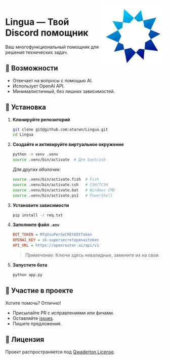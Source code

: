 <img src="assets/lingua.png" alt="Логотип" align="right" width="200"/>

# Lingua — Твой Discord помощник

Ваш многофункциональный помощник для решения технических задач.

## 📌 Возможности
- Отвечает на вопросы с помощью AI.
- Использует OpenAI API.
- Минималистичный, без лишних зависимостей.

## 🚀 Установка

1. **Клонируйте репозиторий**
   ```bash
   git clone git@github.com:atarwn/Lingua.git
   cd Lingua
   ```

2. **Создайте и активируйте виртуальное окружение**
   ```bash
   python -m venv .venv
   source .venv/bin/activate  # Для bash/zsh
   ```

   _Для других оболочек:_
   ```bash
   source .venv/bin/activate.fish  # Fish
   source .venv/bin/activate.csh   # CSH/TCSH
   source .venv/bin/activate.bat   # Windows CMD
   source .venv/bin/activate.ps1   # PowerShell
   ```

3. **Установите зависимости**
   ```bash
   pip install -r req.txt
   ```

4. **Заполните файл `.env`**
   ```ini
   BOT_TOKEN = MTqVsuPerSeCREtbOtToken
   OPENAI_KEY = sk-supersecretopenaitoken
   API_URL = https://openrouter.ai/api/v1
   ```

   > *Примечание:* Ключи здесь невалидные, замените их на свои.

5. **Запустите бота**
   ```bash
   python app.py
   ```

## 🤝 Участие в проекте

Хотите помочь? Отлично!
- Присылайте PR с исправлениями или фичами.
- Оставляйте [issues](https://github.com/atarwn/Lingua/issues).
- Пишите предложения.

## 📝 Лицензия

Проект распространяется под [Qwaderton License](LICENSE).
